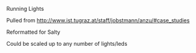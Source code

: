 Running Lights

Pulled from http://www.ist.tugraz.at/staff/jobstmann/anzu/#case_studies

Reformatted for Salty

Could be scaled up to any number of lights/leds